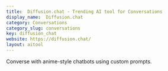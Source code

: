 ```yaml
---
title:  Diffusion.chat - Trending AI tool for Conversations
display_name:  Diffusion.chat
category: Conversations
category_slug: conversations
key: diffusion_chat
website: https://diffusion.chat/
layout: aitool
---
```


Converse with anime-style chatbots using custom prompts.
